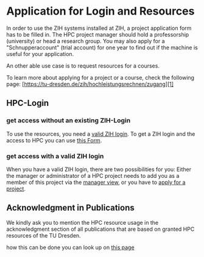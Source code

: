 # Application for Login and Resources

In order to use the ZIH systems installed at ZIH, a project application form has to be filled in.
The HPC project manager should hold a professorship (university) or head a research group. You may
also apply for a "Schnupperaccount" (trial account) for one year to find out if the machine is
useful for your application.

An other able use case is to request resources for a courses.

To learn more about applying for a project or a course,
check the following page:
[https://tu-dresden.de/zih/hochleistungsrechnen/zugang][1]

## HPC-Login

### get access without an existing ZIH-Login

To use the resources, you need a [valid ZIH login][2]. To get a ZIH login and the
access to HPC you can use
[this Form][4].

### get access with a valid ZIH login

When you have a valid ZIH login, there are two possibilities for you: Either the manager or
administrator of a HPC project needs to add you as a member of this project via the
[manager view][3], or you have to [apply for a project](project_request_form.md). 

## Acknowledgment in Publications

We kindly ask you to mention the HPC resource usage in the acknowledgment
section of all publications that are based on granted HPC resources of the TU Dresden.

how this can be done you can look up on [this page][4]

[1]: https://tu-dresden.de/zih/hochleistungsrechnen/zugang
[2]: https://tu-dresden.de/zih/dienste/service-katalog/zugangsvoraussetzung
[3]: https://doc.zih.tu-dresden.de/application/project_management/#manage-project-members-dis-enable
[4]: https://selfservice.zih.tu-dresden.de/l/index.php/hpclogin
[5]: https://tu-dresden.de/zih/hochleistungsrechnen/zugang/projektantrag#section-4
